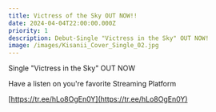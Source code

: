```yaml
---
title: Victress of the Sky OUT NOW!!
date: 2024-04-04T22:00:00.000Z
priority: 1
description: Debut-Single "Victress in the Sky" OUT NOW!
image: /images/Kisanii_Cover_Single_02.jpg
---
```


Single "Victress in the Sky" OUT NOW 

Have a listen on you're favorite Streaming Platform

[https://tr.ee/hLo8OgEn0Y](https://tr.ee/hLo8OgEn0Y)
